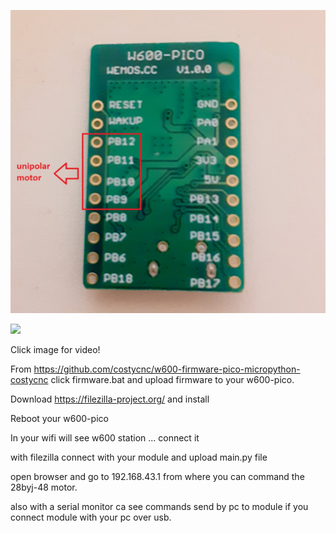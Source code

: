 ![w600-pico](https://github.com/costycnc/w600-firmware-pico-micropython-costycnc/blob/main/img/w600-wifi-28byj.jpg)


[<img src="https://i3.ytimg.com/vi/Iy4Jmb2Wjlw/maxresdefault.jpg">](https://www.youtube.com/watch?v=Iy4Jmb2Wjlw)

Click image for video!

From https://github.com/costycnc/w600-firmware-pico-micropython-costycnc click firmware.bat and upload firmware to your w600-pico.

Download https://filezilla-project.org/ and install

Reboot your w600-pico 

In your wifi will see w600 station ... connect it

with filezilla connect with your module and upload main.py file

open browser and go to 192.168.43.1 from where you can command the 28byj-48 motor.

also with a serial monitor ca see commands send by pc to module if you connect module with your pc over usb.


